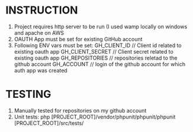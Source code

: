 # INSTRUCTION

1. Project requires http server to be run (I used wamp locally on windows and apache on AWS
2. OAUTH App must be set for existing GitHub account
3. Following ENV vars must be set:
  GH_CLIENT_ID // Client id related to existing oauth app 
  GH_CLIENT_SECRET // Client secret related to existing oauth app 
  GH_REPOSITORIES // repositories reletad to the github account
  GH_ACCOUNT // login of the github account for which auth app was created
  
  
 # TESTING
 1. Manually tested for repositories on my github account
 2. Unit tests: php [PROJECT_ROOT]/vendor/phpunit/phpunit/phpunit [PROJECT_ROOT]/src/tests/

